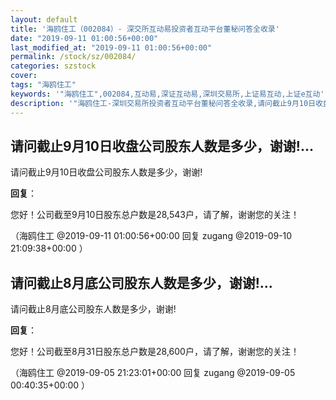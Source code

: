 ```yaml
---
layout: default
title: '海鸥住工（002084）- 深交所互动易投资者互动平台董秘问答全收录'
date: "2019-09-11 01:00:56+00:00"
last_modified_at: "2019-09-11 01:00:56+00:00"
permalink: /stock/sz/002084/
categories: szstock
cover: 
tags: "海鸥住工"
keywords: '"海鸥住工",002084,互动易,深证互动易,深圳交易所,上证易互动,上证e互动'
description: '"海鸥住工-深圳交易所投资者互动平台董秘问答全收录,请问截止9月10日收盘公司股东人数是多少，谢谢!"'
---
```


## 请问截止9月10日收盘公司股东人数是多少，谢谢!...

请问截止9月10日收盘公司股东人数是多少，谢谢!

**回复**：

您好！公司截至9月10日股东总户数是28,543户，请了解，谢谢您的关注！ 

（海鸥住工  @2019-09-11 01:00:56+00:00 回复 zugang  @2019-09-10 21:09:38+00:00 ）

## 请问截止8月底公司股东人数是多少，谢谢!...

请问截止8月底公司股东人数是多少，谢谢!

**回复**：

您好！公司截至8月31日股东总户数是28,600户，请了解，谢谢您的关注！ 

（海鸥住工  @2019-09-05 21:23:01+00:00 回复 zugang  @2019-09-05 00:40:35+00:00 ）

